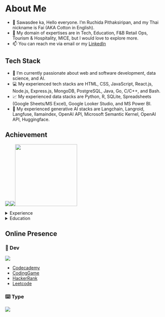 # About Me
- 👋 Sawasdee ka, Hello everyone. I’m Ruchida Pithaksiripan, and my Thai nickname is Fai (AKA Cotton in English).
- 👀 My domain of expertises are in Tech, Education, F&B Retail Ops, Tourism & Hospitality, MICE, but I would love to explore more.
- 📫 You can reach me via email or my [LinkedIn](https://www.linkedin.com/in/rpithaksiripan/)

## Tech Stack
- 🌱 I’m currently passionate about web and software development, data science, and AI.
- 💻 My experienced tech stacks are HTML, CSS, JavaScript, React.js, Node.js, Express.js, MongoDB, PostgreSQL, Java, Go, C/C++, and Bash.
- 📈 My experienced data stacks are Python, R, SQLite, Spreadsheets (Google Sheets/MS Excel), Google Looker Studio, and MS Power BI.
- 🤖 My experienced generative AI stacks are Langchain, Langroid, Langfuse, llamaindex, OpenAI API, Microsoft Semantic Kernel, OpenAI API, Huggingface.

## Achievement
[![](https://images.credly.com/size/200x200/images/00634f82-b07f-4bbd-a6bb-53de397fc3a6/image.png)](https://www.credly.com/badges/a97de6df-fa2d-4852-8d1f-cd272484caa6/linked_in_profile)[![](https://images.credly.com/size/6200x200/images/8d3ec2a5-1a75-49f4-b562-fde221d1c5d1/image.png)](https://www.credly.com/badges/c5d5f7ae-5373-4cac-b229-42f712a1105a/linked_in_profile)<a href="https://learn.microsoft.com/en-gb/users/ruchida/credentials/833d5a5432d3c71c"><img src="https://learn.microsoft.com/media/learn/certification/badges/microsoft-certified-associate-badge.svg" width="200" /></a>

<details markdown='1'><summary>Experience</summary>
  <ul>
    <li>2024, Chatbot Application with RAG - Vertex AI, JavaScript (Next.js), Python, Llamaindex, Langchain, MongoDB</li>
    <li>2024, CodeGen Web Application - OpenAI, JavaScript (React), Python (FastAPI)</li>
    <li>2024, Tax APIs - Go (Echo), PostgreSQL</li>
    <li>2024, Lottery APIs - Java (Spring Boot), PostgreSQL</li>
    <li>2023, AWS x Databricks LLM ASEAN Cup Participation - Python, Langchain, AWS SageMaker, Huggingface, Dolly, OpenAI</li>
    <li>2023, SCB 10X Bangkok AI Hack, Finalist for Track 3 (AI Application) - Python, Langchain, OpenAI, Streamlit, AWS EC2, AWS Translate</li>
    <li>2023, Fitness Web Application - JavaScript, React, Node, Express, MongoDB, Vercel, Render</li>
  </ul>
</details>

<details markdown='1'><summary>Education</summary>
- 2024 AI & Data Science Bootcamp, VISAI.ai
- 2024 Go Software Engineer Bootcamp, KBTG
- 2024 42 Cursus, 42 Bangkok x KMITL
- 2024 Java Software Engineer Bootcamp, KBTG
- 2024 C Piscine, 42 Bangkok x KMITL
- 2023 AWS re/Start Graduate, AWS
- 2023 Microsoft Azure AI-102 Training, CWB
- 2023 Road to Machine Learning Engineer Bootcamp, DataTH
- 2023 Road to Analytics Engineer Bootcamp, DataTH
- 2023 Road to Data Engineer Bootcamp, DataTH
- 2023 Junior Software Developer Bootcamp, Generation Thailand
- 2023 Data Science Bootcamp, DataRockie
- 2013 Bachelor of Engineering, Major in Computer and Network, Assumption University
- 2007 POSN Camp for Computer Olympiad
</details>

## Online Presence
### 👾 Dev
[![](https://www.codewars.com/users/Fai/badges/large)](https://www.codewars.com/users/Fai)
- [Codecademy](https://www.codecademy.com/users/Ruchida/achievements)
- [CodingGame](https://www.codingame.com/profile/0bc9e25d02ff92c905e5869bd77154477584375)
- [HackerRank](https://www.hackerrank.com/Ruchida)
- [Leetcode](https://leetcode.com/ruchida_pithaksiripan/)
<!---
- [Codepen](https://codepen.io/fai-the-decoder)
- [Replit](https://replit.com/@RuchidaPithaksi)
### 📈 Data
- [DataCamp](https://www.datacamp.com/portfolio/f2ai)
- [Kaggle](https://www.kaggle.com/ruchidapithaksiripan)
--->
### ⌨️ Type
[![](https://github.com/monkeytypegame/monkeytype/blob/master/frontend/static/images/githubbanner2.png?raw=true)](https://monkeytype.com/profile/Ruchida)
<!---
Fai/Fai is a ✨ special ✨ repository because its `README.md` (this file) appears on your GitHub profile.
You can click the Preview link to take a look at your changes.
--->
